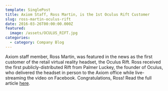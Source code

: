 ```yaml
---
template: SinglePost
title: Axiom Staff, Ross Martin, is the 1st Oculus Rift Customer
slug: ross-martin-oculus-rift
date: 2016-03-26T00:00:00.000Z
featured:
  image: /assets/OCULUS_RIFT.jpg
categories:
  - category: Company Blog  
---
```

Axiom staff member, Ross Martin, was featured in the news as the first customer of the retail virtual reality headset, the Oculus Rift. Ross received the first publicly-distributed Rift from Palmer Luckey, the founder of Oculus, who delivered the headset in person to the Axiom office while live-streaming the video on Facebook. Congratulations, Ross! Read the full article [here](https://techcrunch.com/2016/03/26/oculus-founder-palmer-luckey-hand-delivers-first-rift-vr-headset-to-customer/).
